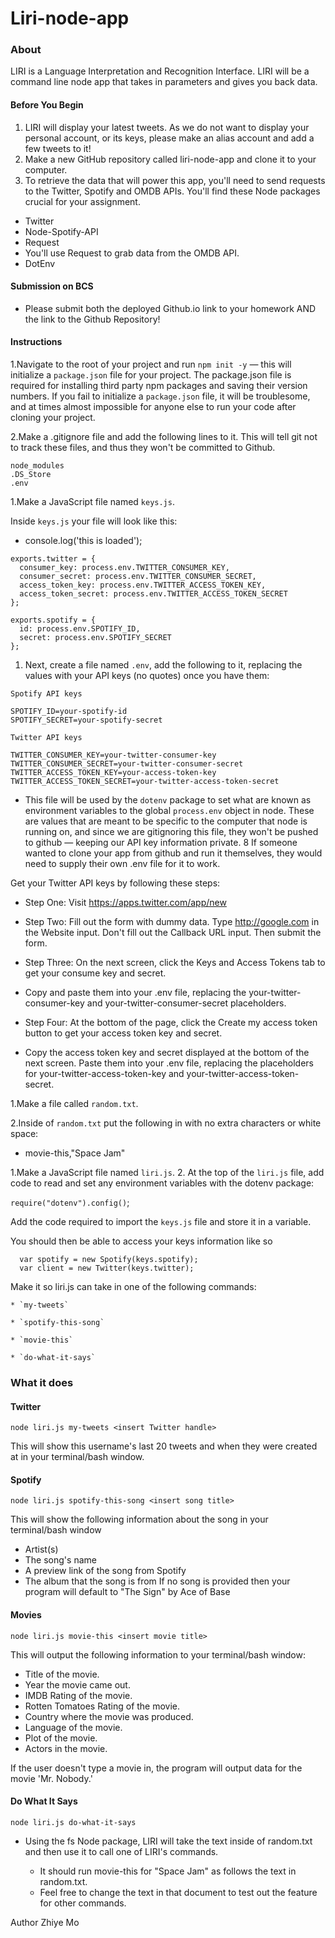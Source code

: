 # Liri-node-app

### About
LIRI is a Language Interpretation and Recognition Interface. LIRI will be a command line node app that takes in parameters and gives you back data.

#### Before You Begin

1. LIRI will display your latest tweets. As we do not want to display your personal account, or its keys, please make an alias account and add a few tweets to it!
2. Make a new GitHub repository called liri-node-app and clone it to your computer.
3. To retrieve the data that will power this app, you'll need to send requests to the Twitter, Spotify and OMDB APIs. You'll find these Node packages crucial for your assignment.


* Twitter
* Node-Spotify-API
* Request
 * You'll use Request to grab data from the OMDB API.
* DotEnv


#### Submission on BCS

* Please submit both the deployed Github.io link to your homework AND the link to the Github Repository!



#### Instructions


1.Navigate to the root of your project and run `npm init -y` — this will initialize a `package.json` file for your project. The package.json file is required for installing third party npm packages and saving their version numbers. If you fail to initialize a `package.json` file, it will be troublesome, and at times almost impossible for anyone else to run your code after cloning your project.

2.Make a .gitignore file and add the following lines to it. This will tell git not to track these files, and thus they won't be committed to Github.

```
node_modules
.DS_Store
.env
```

1.Make a JavaScript file named `keys.js`.



Inside `keys.js` your file will look like this:


* console.log('this is loaded');

```
exports.twitter = {
  consumer_key: process.env.TWITTER_CONSUMER_KEY,
  consumer_secret: process.env.TWITTER_CONSUMER_SECRET,
  access_token_key: process.env.TWITTER_ACCESS_TOKEN_KEY,
  access_token_secret: process.env.TWITTER_ACCESS_TOKEN_SECRET
};

exports.spotify = {
  id: process.env.SPOTIFY_ID,
  secret: process.env.SPOTIFY_SECRET
};
```
1. Next, create a file named `.env`, add the following to it, replacing the values with your API keys (no quotes) once you have them:

```
Spotify API keys

SPOTIFY_ID=your-spotify-id
SPOTIFY_SECRET=your-spotify-secret

Twitter API keys

TWITTER_CONSUMER_KEY=your-twitter-consumer-key
TWITTER_CONSUMER_SECRET=your-twitter-consumer-secret
TWITTER_ACCESS_TOKEN_KEY=your-access-token-key
TWITTER_ACCESS_TOKEN_SECRET=your-twitter-access-token-secret
```

* This file will be used by the `dotenv` package to set what are known as environment variables to the global `process.env` object in node. These are values that are meant to be specific to the computer that node is running on, and since we are gitignoring this file, they won't be pushed to github — keeping our API key information private.
8 If someone wanted to clone your app from github and run it themselves, they would need to supply their own .env file for it to work.



 Get your Twitter API keys by following these steps:

* Step One: Visit https://apps.twitter.com/app/new
* Step Two: Fill out the form with dummy data. Type http://google.com in the Website input. Don't fill out the Callback URL input. Then submit the form.
* Step Three: On the next screen, click the Keys and Access Tokens tab to get your consume key and secret. 
 * Copy and paste them into your .env file, replacing the your-twitter-consumer-key and your-twitter-consumer-secret placeholders.

* Step Four: At the bottom of the page, click the Create my access token button to get your access token key and secret. 
 * Copy the access token key and secret displayed at the bottom of the next screen. Paste them into your .env file, replacing the placeholders for your-twitter-access-token-key and your-twitter-access-token-secret.

1.Make a file called `random.txt`.

2.Inside of `random.txt` put the following in with no extra characters or white space:


  * movie-this,"Space Jam"


1.Make a JavaScript file named `liri.js`.
2. At the top of the `liri.js` file, add code to read and set any environment variables with the dotenv package:


`require("dotenv").config()`;

Add the code required to import the `keys.js` file and store it in a variable.



You should then be able to access your keys information like so

```
  var spotify = new Spotify(keys.spotify);
  var client = new Twitter(keys.twitter);
```
Make it so liri.js can take in one of the following commands:

```
* `my-tweets`

* `spotify-this-song`

* `movie-this`

* `do-what-it-says`

```




### What it does
#### Twitter
`node liri.js my-tweets <insert Twitter handle>`

This will show this username's last 20 tweets and when they were created at in your terminal/bash window.

#### Spotify
`node liri.js spotify-this-song <insert song title>`

This will show the following information about the song in your terminal/bash window

* Artist(s)
* The song's name
* A preview link of the song from Spotify
* The album that the song is from
If no song is provided then your program will default to "The Sign" by Ace of Base

#### Movies
`node liri.js movie-this <insert movie title>`

This will output the following information to your terminal/bash window:

* Title of the movie.
* Year the movie came out.
* IMDB Rating of the movie.
* Rotten Tomatoes Rating of the movie.
* Country where the movie was produced.
* Language of the movie.
* Plot of the movie.
* Actors in the movie.

If the user doesn't type a movie in, the program will output data for the movie 'Mr. Nobody.'

#### Do What It Says
`node liri.js do-what-it-says`

* Using the fs Node package, LIRI will take the text inside of random.txt and then use it to call one of LIRI's commands.

  * It should run movie-this for "Space Jam" as follows the text in random.txt.
  * Feel free to change the text in that document to test out the feature for other commands.

Author
Zhiye Mo
